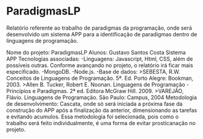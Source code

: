 # ParadigmasLP

Relatório referente ao trabalho de paradigmas da programação, onde será desenvolvido um sistema APP para a identificação de paradigmas dentro de linguagens de programação.

Nome do projeto: ParadigmasLP
Alunos: Gustavo Santos Costa
Sistema APP
Tecnologias associadas:
-Linguagens: Javascript, Html, CSS, além de possíveis outras. Conforme avançando no projeto, o relatório irá ficar mais especificado.
-MongoDB.
-Node.js.
-Base de dados: >SEBESTA, R.W. Conceitos de Linguagens de Programação. 5ª. Ed. Porto Alegre: Bookman, 2003.
                >Allen B. Tucker, Robert E. Noonan. Linguagens de Programação - Princípios e Paradigmas. 2ª ed. Editora McGraw Hill. 2009.
                >VAREJÃO, Flávio. Linguagens de Programação. São Paulo: Campus, 2004
Metodologia de desenvolvimento: Cascata, onde só será iniciada a próxima fase da construção do APP após a finalização da anterior, dimensionando as tarefas e evitando acumulos. Essa metodologia foi selecionada, pois como o trabalho será feito individualmente, é uma forma de evitar prosticanação no projeto. 
                
